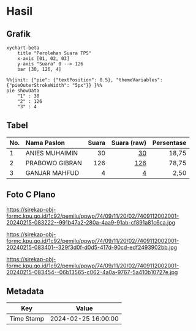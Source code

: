 # Hasil

## Grafik

```mermaid
xychart-beta
    title "Perolehan Suara TPS"
    x-axis [01, 02, 03]
    y-axis "Suara" 0 --> 126
    bar [30, 126, 4]
```

```mermaid
%%{init: {"pie": {"textPosition": 0.5}, "themeVariables": {"pieOuterStrokeWidth": "5px"}} }%%
pie showData
    "1" : 30
    "2" : 126
    "3" : 4
```

## Tabel

| No. | Nama Paslon    | Suara | Suara (raw) | Persentase |
|:--- |:-------------- | -----:| -----------:| ----------:|
| 1   | ANIES MUHAIMIN | 30    | [30][p-1]   | 18,75      |
| 2   | PRABOWO GIBRAN | 126   | [126][p-2]  | 78,75      |
| 3   | GANJAR MAHFUD  | 4     | [4][p-3]    | 2,50       |


[p-1]: https://github.com/gigit-pemilu/pemilu-2024-74-sulawesi-tenggara/blob/main/pilpres/hitung-suara/sub/74-sulawesi-tenggara/sub/09-konawe-utara/sub/11-wawolesea/sub/2002-kampoh-bunga/sub/001-tps/sub/paslon-1.txt
[p-2]: https://github.com/gigit-pemilu/pemilu-2024-74-sulawesi-tenggara/blob/main/pilpres/hitung-suara/sub/74-sulawesi-tenggara/sub/09-konawe-utara/sub/11-wawolesea/sub/2002-kampoh-bunga/sub/001-tps/sub/paslon-2.txt
[p-3]: https://github.com/gigit-pemilu/pemilu-2024-74-sulawesi-tenggara/blob/main/pilpres/hitung-suara/sub/74-sulawesi-tenggara/sub/09-konawe-utara/sub/11-wawolesea/sub/2002-kampoh-bunga/sub/001-tps/sub/paslon-3.txt

## Foto C Plano

https://sirekap-obj-formc.kpu.go.id/1c92/pemilu/ppwp/74/09/11/20/02/7409112002001-20240215-083222--991b47a2-280a-4aa9-91ab-cf891a81c6ca.jpg

https://sirekap-obj-formc.kpu.go.id/1c92/pemilu/ppwp/74/09/11/20/02/7409112002001-20240215-083401--329f3d0f-d0d5-417d-90cd-edf2493902bb.jpg

https://sirekap-obj-formc.kpu.go.id/1c92/pemilu/ppwp/74/09/11/20/02/7409112002001-20240215-083454--06b13565-c062-4a0a-9767-5a410b10727e.jpg


## Metadata

| Key        | Value               |
| ---------- | ------------------- |
| Time Stamp | 2024-02-25 16:00:00 |



